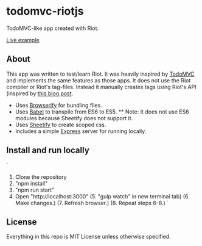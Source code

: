 # todomvc-riotjs
TodoMVC-like app created with Riot.

[Live example](https://todomvc-riotjs-fihbzhhdvr.now.sh)

## About
This app was written to test/learn Riot. 
It was heavily inspired by [TodoMVC](http://todomvc.com) and implements the same features as those apps. 
It does not use the Riot compiler or Riot's tag-files. 
Instead it manually creates tags using Riot's API (inspired by [this blog post](http://blog.srackham.com/posts/riot-es6-webpack-apps/).

* Uses [Browserify](http://browserify.org/) for bundling files.
* Uses [Babel](https://babeljs.io/) to transpile from ES6 to ES5.
** Note: It does not use ES6 modules because Sheetify does not support it.
* Uses [Sheetify](https://github.com/stackcss/sheetify) to create scoped css.
* Includes a simple [Express](https://expressjs.com/) server for running locally.

## Install and run locally
`
1. Clone the repository
2. "npm install"
3. "npm run start"
4. Open "http://localhost:3000"
(5. "gulp watch" in new terminal tab)
(6. Make changes.)
(7. Refresh browser.)
(8. Repeat steps 6-8.)
`

## License
Everything in this repo is MIT License unless otherwise specified.